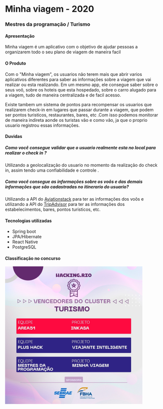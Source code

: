 # Minha viagem - 2020
### Mestres da programação / Turismo

#### Apresentação 

Minha viagem é um aplicativo com o objetivo de ajudar pessoas a organizarem todo o seu plano de viagem de maneira facil 


#### O Produto

Com o "Minha viagem", os usuarios não terem mais que abrir varios aplicativos diferentes para saber as informações sobre a viagem que vai realizar ou esta realizando. Em um mesmo app,  ele consegue saber sobre o seus voô, sobre os hoteis que esta hospedado, sobre o carro alugado para a viagem, tudo de maneira centralizada e de facil acesso. 

Existe tambem um sistema de pontos para recompensar os usuarios que realizarem check-in em lugares que passar durante a viagem, que podem ser pontos turisticos, restaurantes, bares, etc .Com isso podemos monitorar de maneira indireta aonde os turistas vão e como vão, ja que o proprio usuario registrou essas informações.


#### Duvidas 


##### Como você consegue validar que o usuario realmente esta no local para realizar o check in ?

Utilizando a geolocalização do usuario no momento da realização do check in, assim tendo uma confiabilidade e controle .


##### Como você consegue as informações sobre os voôs e das demais informações que são cadastradas no itinerario do usuario?

Utilizando a API do [Aviationstack](https://aviationstack.com/documentation) para ter as informações dos voôs e utilizando a API
do [TripAdvisor](http://developer-tripadvisor.com/content-api/documentation/) para ter as informações dos estabelecimentos, bares, pontos
turisticos, etc.



#### Tecnologias utilizadas
 - Spring boot
 - JPA/Hibernate
 - React Native
 - PostgreSQL
 
 
 #### Classificação no concurso
<img src="/src/main/resources/static/imagem.jpeg"  width="450" height="450">
